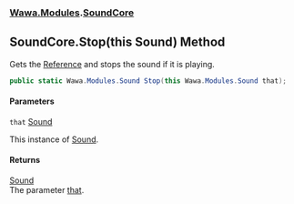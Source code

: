 ### [Wawa.Modules](Wawa.Modules.md 'Wawa.Modules').[SoundCore](SoundCore.md 'Wawa.Modules.SoundCore')

## SoundCore.Stop(this Sound) Method

Gets the [Reference](Sound.Reference.md 'Wawa.Modules.Sound.Reference') and stops the sound if it is playing.

```csharp
public static Wawa.Modules.Sound Stop(this Wawa.Modules.Sound that);
```
#### Parameters

<a name='Wawa.Modules.SoundCore.Stop(thisWawa.Modules.Sound).that'></a>

`that` [Sound](Sound.md 'Wawa.Modules.Sound')

This instance of [Sound](Sound.md 'Wawa.Modules.Sound').

#### Returns
[Sound](Sound.md 'Wawa.Modules.Sound')  
The parameter [that](SoundCore.Stop(Sound).md#Wawa.Modules.SoundCore.Stop(thisWawa.Modules.Sound).that 'Wawa.Modules.SoundCore.Stop(this Wawa.Modules.Sound).that').